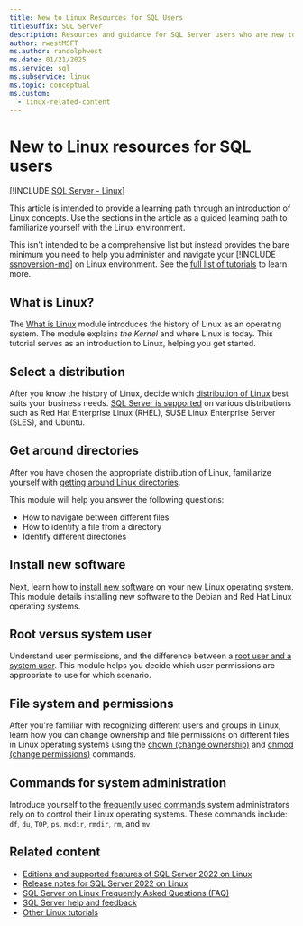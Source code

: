 ```yaml
---
title: New to Linux Resources for SQL Users
titleSuffix: SQL Server
description: Resources and guidance for SQL Server users who are new to Linux.
author: rwestMSFT
ms.author: randolphwest
ms.date: 01/21/2025
ms.service: sql
ms.subservice: linux
ms.topic: conceptual
ms.custom:
  - linux-related-content
---
```

# New to Linux resources for SQL users

[!INCLUDE [SQL Server - Linux](../includes/applies-to-version/sql-linux.md)]

This article is intended to provide a learning path through an introduction of Linux concepts. Use the sections in the article as a guided learning path to familiarize yourself with the Linux environment.

This isn't intended to be a comprehensive list but instead provides the bare minimum you need to help you administer and navigate your [!INCLUDE [ssnoversion-md](../includes/ssnoversion-md.md)] on Linux environment. See the [full list of tutorials](https://www.linux.org/forums/linux-beginner-tutorials.123/) to learn more.

## What is Linux?

The [What is Linux](https://www.linux.org/threads/what-is-linux.4106/) module introduces the history of Linux as an operating system. The module explains *the Kernel* and where Linux is today. This tutorial serves as an introduction to Linux, helping you get started.

## Select a distribution

After you know the history of Linux, decide which [distribution of Linux](https://www.linux.org/threads/selecting-a-linux-distribution.4117/) best suits your business needs. [SQL Server is supported](sql-server-linux-release-notes-2019.md#supported-platforms) on various distributions such as Red Hat Enterprise Linux (RHEL), SUSE Linux Enterprise Server (SLES), and Ubuntu.

## Get around directories

After you have chosen the appropriate distribution of Linux, familiarize yourself with [getting around Linux directories](https://www.linux.org/threads/getting-around-in-linux-directories.4120/).

This module will help you answer the following questions:

- How to navigate between different files
- How to identify a file from a directory
- Identify different directories

## Install new software

Next, learn how to [install new software](https://www.linux.org/threads/installing-new-software-debian-red-hat-slackware.4119/) on your new Linux operating system. This module details installing new software to the Debian and Red Hat Linux operating systems.

## Root versus system user

Understand user permissions, and the difference between a [root user and a system user](https://www.linux.org/threads/when-to-work-as-root-when-to-work-as-a-system-user.4136/). This module helps you decide which user permissions are appropriate to use for which scenario.

## File system and permissions

After you're familiar with recognizing different users and groups in Linux, learn how you can change ownership and file permissions on different files in Linux operating systems using the [chown (change ownership)](https://www.linux.org/threads/file-permisions-chown.4125/) and [chmod (change permissions)](https://www.linux.org/threads/file-permissions-chmod.4124) commands.

## Commands for system administration

Introduce yourself to the [frequently used commands](https://www.linux.org/threads/commands-for-system-administration.4126/) system administrators rely on to control their Linux operating systems. These commands include: `df`, `du`, `TOP`, `ps`, `mkdir`, `rmdir`, `rm`, and `mv`.

## Related content

- [Editions and supported features of SQL Server 2022 on Linux](sql-server-linux-editions-and-components-2022.md)
- [Release notes for SQL Server 2022 on Linux](sql-server-linux-release-notes-2022.md)
- [SQL Server on Linux Frequently Asked Questions (FAQ)](sql-server-linux-faq.yml)
- [SQL Server help and feedback](../sql-server/sql-server-get-help.md)
- [Other Linux tutorials](https://www.linux.org/forums/linux-beginner-tutorials.123/)
